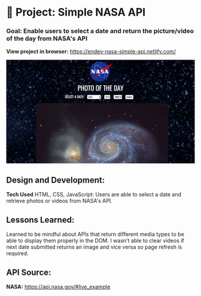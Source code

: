 # 🚀 Project: Simple NASA API

### Goal: Enable users to select a date and return the picture/video of the day from NASA's API

**View project in browser:** https://endev-nasa-simple-api.netlify.com/

![alt tag](NASASimple-Screenshot.png)

## Design and Development:
**Tech Used** HTML, CSS, JavaScript: 
Users are able to select a date and retrieve photos or videos from NASA's API. 

## Lessons Learned:
Learned to be mindful about APIs that return different media types to be able to display them properly in the DOM. I wasn't able to clear videos if next date submitted returns an image and vice versa so page refresh is required.

## API Source:
**NASA:** https://api.nasa.gov/#live_example
